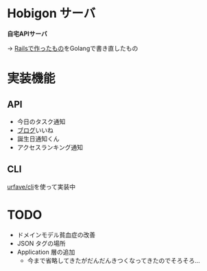 
# Hobigon サーバ

**自宅APIサーバ**

-> [Railsで作ったもの](https://github.com/yyh-gl/hobigon-rails-api-server)をGolangで書き直したもの


# 実装機能

## API

- 今日のタスク通知
- [ブログ](https://yyh-gl.github.io/tech-blog/)いいね
- 誕生日通知くん
- アクセスランキング通知

## CLI

[urfave/cli](https://github.com/urfave/cli)を使って実装中


# TODO
- ドメインモデル貧血症の改善
- JSON タグの場所
- Application 層の追加
  - 今まで省略してきたがだんだんきつくなってきたのでそろそろ…
